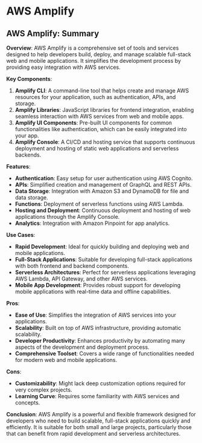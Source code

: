# AWS Amplify

## AWS Amplify: Summary

**Overview**:
AWS Amplify is a comprehensive set of tools and services designed to help developers build, deploy, and manage scalable full-stack web and mobile applications. It simplifies the development process by providing easy integration with AWS services.

**Key Components**:

1. **Amplify CLI**: A command-line tool that helps create and manage AWS resources for your application, such as authentication, APIs, and storage.
2. **Amplify Libraries**: JavaScript libraries for frontend integration, enabling seamless interaction with AWS services from web and mobile apps.
3. **Amplify UI Components**: Pre-built UI components for common functionalities like authentication, which can be easily integrated into your app.
4. **Amplify Console**: A CI/CD and hosting service that supports continuous deployment and hosting of static web applications and serverless backends.

**Features**:

- **Authentication**: Easy setup for user authentication using AWS Cognito.
- **APIs**: Simplified creation and management of GraphQL and REST APIs.
- **Data Storage**: Integration with Amazon S3 and DynamoDB for file and data storage.
- **Functions**: Deployment of serverless functions using AWS Lambda.
- **Hosting and Deployment**: Continuous deployment and hosting of web applications through the Amplify Console.
- **Analytics**: Integration with Amazon Pinpoint for app analytics.

**Use Cases**:

- **Rapid Development**: Ideal for quickly building and deploying web and mobile applications.
- **Full-Stack Applications**: Suitable for developing full-stack applications with both frontend and backend components.
- **Serverless Architectures**: Perfect for serverless applications leveraging AWS Lambda, API Gateway, and other AWS services.
- **Mobile App Development**: Provides robust support for developing mobile applications with real-time data and offline capabilities.

**Pros**:

- **Ease of Use**: Simplifies the integration of AWS services into your applications.
- **Scalability**: Built on top of AWS infrastructure, providing automatic scalability.
- **Developer Productivity**: Enhances productivity by automating many aspects of the development and deployment process.
- **Comprehensive Toolset**: Covers a wide range of functionalities needed for modern web and mobile applications.

**Cons**:

- **Customizability**: Might lack deep customization options required for very complex projects.
- **Learning Curve**: Requires some familiarity with AWS services and concepts.

**Conclusion**:
AWS Amplify is a powerful and flexible framework designed for developers who need to build scalable, full-stack applications quickly and efficiently. It is suitable for both small and large projects, particularly those that can benefit from rapid development and serverless architectures.
